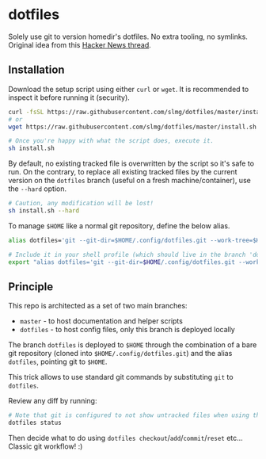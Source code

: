 # dotfiles

Solely use git to version homedir's dotfiles. No extra tooling, no symlinks.
Original idea from this [Hacker News thread](https://news.ycombinator.com/item?id=11070797).

## Installation

Download the setup script using either `curl` or `wget`. It is recommended to inspect it
before running it (security).

```sh
curl -fsSL https://raw.githubusercontent.com/slmg/dotfiles/master/install.sh -o install.sh
# or
wget https://raw.githubusercontent.com/slmg/dotfiles/master/install.sh

# Once you're happy with what the script does, execute it.
sh install.sh
```

By default, no existing tracked file is overwritten by the script so it's safe to run.
On the contrary, to replace all existing tracked files by the current version on the `dotfiles` branch (useful on a fresh machine/container), use the `--hard` option.

```sh
# Caution, any modification will be lost!
sh install.sh --hard
```

To manage `$HOME` like a normal git repository, define the below alias.

```sh
alias dotfiles='git --git-dir=$HOME/.config/dotfiles.git --work-tree=$HOME'

# Include it in your shell profile (which should live in the branch 'dotfiles').
export "alias dotfiles='git --git-dir=$HOME/.config/dotfiles.git --work-tree=$HOME'" >> .bashrc
```

## Principle

This repo is architected as a set of two main branches:

* `master` - to host documentation and helper scripts
* `dotfiles` - to host config files, only this branch is deployed locally

The branch `dotfiles` is deployed to `$HOME` through the combination of a bare
git repository (cloned into `$HOME/.config/dotfiles.git`) and the alias `dotfiles`,
pointing git to `$HOME`.

This trick allows to use standard git commands by substituting `git` to `dotfiles`.

Review any diff by running:

```sh
# Note that git is configured to not show untracked files when using this command.
dotfiles status
```

Then decide what to do using `dotfiles checkout`/`add`/`commit`/`reset` etc...
Classic git workflow! :)
